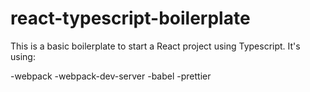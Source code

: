 # react-typescript-boilerplate

This is a basic boilerplate to start a React project using Typescript.
It's using:

-webpack
-webpack-dev-server
-babel
-prettier
